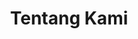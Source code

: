 ---
title: "Tentang Kami"
description: "Tentang IMABA Malang Raya"
draft: false

sejarah:
  title: "Sejarah Organisasi"
  content: |
    IMABA Malang Raya didirikan pada tanggal 3 Juni 2016 di Batu, Malang. Organisasi ini dibentuk sebagai wadah bagi mahasiswa asal Bangkalan yang sedang menempuh pendidikan di Malang Raya. Tujuannya adalah untuk membangun jaringan silaturahmi, saling mendukung, dan berkontribusi bagi kemajuan masyarakat Bangkalan.

visi_misi:
  title: "Visi dan Misi"
  visi:
    - "Menjalin hubungan silaturahmi yang harmonis antar anggota (khususnya) dan mahasiswa Bangkalan (umumnya)."
    - "Saling mendukung, berbagi pengalaman, dan pengetahuan untuk menciptakan generasi muda yang berkualitas."
  misi:
    - "Menyediakan wadah komunikasi dan informasi antar anggota IMABA Malang Raya."
    - "Mengembangkan ruang diskusi anggota dalam hal ilmu dan pengetahuan."
    - "Memperlihatkan eksistensi IMABA Malang Raya kepada masyarakat daerah."
    - "Berperan aktif dalam dunia kemahasiswaan, perguruan tinggi, dan kepemudaan untuk menopang pembangunan daerah."
    - "Ikut terlibat aktif dalam penyelesaian masalah sosial masyarakat dan daerah."

struktur:
  title: "Struktur Organisasi"
  pelindung:
    nama: "Bupati Bangkalan"
    jabatan: "Pelindung Organisasi"
    image: "/images/pengurus/avatar.png"
  pengurus_harian:
    - nama: "Ainul Muzammil"
      jabatan: "Ketua Umum"
      image: "/images/pengurus/ketua.jpg"
    - nama: "Khoirina Arifah Hasyim"
      jabatan: "Wakil Ketua Umum"
      image: "/images/pengurus/Khoirina-Arifah-Hasyim.jpeg"
    - nama: "Milaida Saida"
      jabatan: "Sekretaris Umum"
      image: "/images/pengurus/Milaida-Saida.jpeg"
    - nama: "Hasim"
      jabatan: "Bendahara Umum"
      image: "/images/pengurus/Hasim.jpeg"
  pengurus_distrik:
    - nama: "Ach. Syaifullah"
      jabatan: "Ketua Umum Distrik UNISMA"
      image: "/images/pengurus/avatar.png"
    - nama: "Moh. Abdus Salam"
      jabatan: "Ketua Umum Distrik UINMA"
      image: "/images/pengurus/Abdus-Salam.jpeg"
---